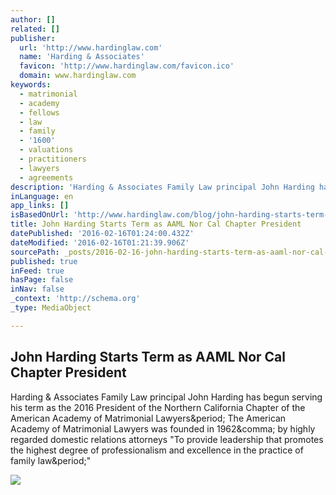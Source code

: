 ```yaml
---
author: []
related: []
publisher:
  url: 'http://www.hardinglaw.com'
  name: 'Harding & Associates'
  favicon: 'http://www.hardinglaw.com/favicon.ico'
  domain: www.hardinglaw.com
keywords:
  - matrimonial
  - academy
  - fellows
  - law
  - family
  - '1600'
  - valuations
  - practitioners
  - lawyers
  - agreements
description: 'Harding & Associates Family Law principal John Harding has begun serving his term as the 2016 President of the Northern California Chapter of the American Academy of Matrimonial Lawyers. The American Academy of Matrimonial Lawyers was founded in 1962, by highly regarded domestic relations attorneys "To provide leadership that promotes the highest degree of professionalism and excellence in the practice of family law."'
inLanguage: en
app_links: []
isBasedOnUrl: 'http://www.hardinglaw.com/blog/john-harding-starts-term-as-aaml-nor-cal-chapter-president'
title: John Harding Starts Term as AAML Nor Cal Chapter President
datePublished: '2016-02-16T01:24:00.432Z'
dateModified: '2016-02-16T01:21:39.906Z'
sourcePath: _posts/2016-02-16-john-harding-starts-term-as-aaml-nor-cal-chapter-president.md
published: true
inFeed: true
hasPage: false
inNav: false
_context: 'http://schema.org'
_type: MediaObject

---
```

<article style=""><h1>John Harding Starts Term as AAML Nor Cal Chapter President</h1><p>Harding &amp; Associates Family Law principal John Harding has begun serving his term as the 2016 President of the Northern California Chapter of the American Academy of Matrimonial Lawyers&amp;period; The American Academy of Matrimonial Lawyers was founded in 1962&amp;comma; by highly regarded domestic relations attorneys "To provide leadership that promotes the highest degree of professionalism and excellence in the practice of family law&amp;period;"</p><img src="http://www.hardinglaw.com/wp-content/uploads/2015/02/map.jpg" /></article>
